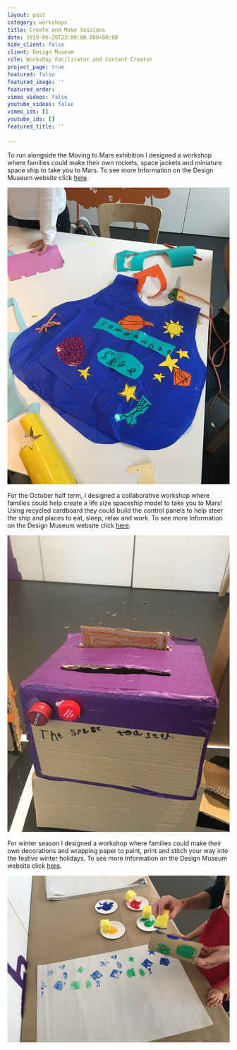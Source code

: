 ```yaml
---
layout: post
category: workshops
title: Create and Make Sessions
date: 2019-06-28T23:00:00.000+00:00
hide_client: false
client: Design Museum
role: Workshop Facilitator and Content Creator
project_page: true
featured: false
featured_image: ''
featured_order: 
vimeo_videos: false
youtube_videos: false
vimeo_ids: []
youtube_ids: []
featured_title: ''

---
```

To run alongside the Moving to Mars exhibition I designed a workshop where families could make their own rockets, space jackets and miniature space ship to take you to Mars. To see more Information on the Design Museum website click [here](https://designmuseum.org/whats-on/families/create-and-make-past/autumn-sunday-create-and-make-crafting-a-mission-to-mars).

![](/uploads/img_2134.JPG)

For the October half term, I designed a collaborative workshop where families could help create a life size spaceship model to take you to Mars! Using recycled cardboard they could build the control panels to help steer the ship and places to eat, sleep, relax and work. To see more Information on the Design Museum website click [here](https://designmuseum.org/whats-on/families/create-and-make-past/october-half-term-building-a-spaceship).

![](/uploads/img_2326.JPG)

For winter season I designed a workshop where families could make their own decorations and wrapping paper to paint, print and stitch your way into the festive winter holidays. To see more Information on the Design Museum website click [here](https://designmuseum.org/whats-on/families/create-and-make-past/winter-sunday-create-and-make-festive-crafting).

![](/uploads/img_3078.JPG)